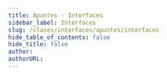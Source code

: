 ```yaml
---
title: Apuntes - Interfaces
sidebar_label: Interfaces
slug: /clases/interfaces/apuntes/interfaces
hide_table_of_contents: false
hide_title: false
author: 
authorURL: 
---
```

